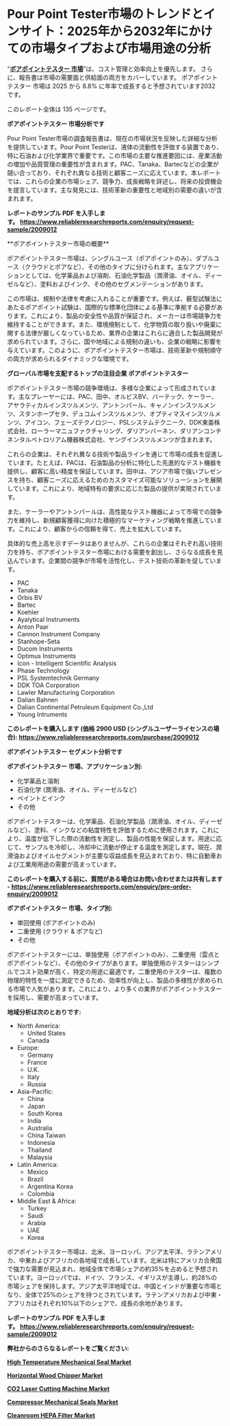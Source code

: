 <p><h1>Pour Point Tester市場のトレンドとインサイト：2025年から2032年にかけての市場タイプおよび市場用途の分析</h1></p><p>&ldquo;<strong><a href="https://www.reliableresearchreports.com/pour-point-tester-r2009012?utm_campaign=110&utm_medium=9&utm_source=Github&utm_content=ia&utm_term=10042025&utm_id=pour-point-tester">ポアポイントテスター 市場</a></strong>&rdquo;は、コスト管理と効率向上を優先します。 さらに、報告書は市場の需要面と供給面の両方をカバーしています。 ポアポイントテスター 市場は 2025 から 8.8% に年率で成長すると予想されています2032 です。</p>
<p>このレポート全体は 135 ページです。</p>
<p><strong>ポアポイントテスター 市場分析です</strong></p>
<p><p>Pour Point Tester市場の調査報告書は、現在の市場状況を反映した詳細な分析を提供しています。Pour Point Testerは、液体の流動性を評価する装置であり、特に石油および化学業界で重要です。この市場の主要な推進要因には、産業活動の増加や品質管理の重要性が含まれます。PAC、Tanaka、Bartecなどの企業が競い合っており、それぞれ異なる技術と顧客ニーズに応えています。本レポートでは、これらの企業の市場シェア、競争力、成長戦略を詳述し、将来の投資機会を提言しています。主な発見には、技術革新の重要性と地域別の需要の違いが含まれます。</p></p>
<p><strong>レポートのサンプル PDF を入手します。&nbsp;<a href="https://www.reliableresearchreports.com/enquiry/request-sample/2009012?utm_campaign=110&utm_medium=9&utm_source=Github&utm_content=ia&utm_term=10042025&utm_id=pour-point-tester">https://www.reliableresearchreports.com/enquiry/request-sample/2009012</a></strong></p>
<p><p>**ポアポイントテスター市場の概要**</p><p>ポアポイントテスター市場は、シングルユース（ポアポイントのみ）、ダブルユース（クラウドとポアなど）、その他のタイプに分けられます。主なアプリケーションとしては、化学薬品および溶剤、石油化学製品（潤滑油、オイル、ディーゼルなど）、塗料およびインク、その他のセグメンテーションがあります。</p><p>この市場は、規制や法律を考慮に入れることが重要です。例えば、薮型試験法にあたるポアポイント試験は、国際的な標準化団体による基準に準拠する必要があります。これにより、製品の安全性や品質が保証され、メーカーは市場競争力を維持することができます。また、環境規制として、化学物質の取り扱いや廃棄に関する法律が厳しくなっているため、業界の企業はこれらに適合した製品開発が求められています。さらに、国や地域による規制の違いも、企業の戦略に影響を与えています。このように、ポアポイントテスター市場は、技術革新や規制順守の両方が求められるダイナミックな環境です。</p></p>
<p><strong>グローバル市場を支配するトップの注目企業 ポアポイントテスター</strong></p>
<p><p>ポアポイントテスター市場の競争環境は、多様な企業によって形成されています。主なプレーヤーには、PAC、田中、オルビスBV、バーテック、ケーラー、アヤラティカルインスツルメンツ、アントンパール、キャノンインスツルメンツ、スタンホープセタ、デュコムインスツルメンツ、オプティマスインスツルメンツ、アイコン、フェーズテクノロジー、PSLシステムテクニーク、DDK東亜株式会社、ローラーマニュファクチャリング、ダリアンバーネン、ダリアンコンチネンタルペトロリアム機器株式会社、ヤングインスツルメンツが含まれます。</p><p>これらの企業は、それぞれ異なる技術や製品ラインを通じて市場の成長を促進しています。たとえば、PACは、石油製品の分析に特化した先進的なテスト機器を提供し、顧客に高い精度を保証しています。田中は、アジア市場で強いプレゼンスを持ち、顧客ニーズに応えるためのカスタマイズ可能なソリューションを展開しています。これにより、地域特有の要求に応じた製品の提供が実現されています。</p><p>また、ケーラーやアントンパールは、高性能なテスト機器によって市場での競争力を維持し、新規顧客獲得に向けた積極的なマーケティング戦略を推進しています。これにより、顧客からの信頼を得て、売上を拡大しています。</p><p>具体的な売上高を示すデータはありませんが、これらの企業はそれぞれ高い技術力を持ち、ポアポイントテスター市場における需要を創出し、さらなる成長を見込んでいます。企業間の競争が市場を活性化し、テスト技術の革新を促しています。</p></p>
<p><ul><li>PAC</li><li>Tanaka</li><li>Orbis BV</li><li>Bartec</li><li>Koehler</li><li>Ayalytical Instruments</li><li>Anton Paar</li><li>Cannon Instrument Company</li><li>Stanhope-Seta</li><li>Ducom Instruments</li><li>Optimus Instruments</li><li>Icon - Intelligent Scientific Analysis</li><li>Phase Technology</li><li>PSL Systemtechnik Germany</li><li>DDK TOA Corporation</li><li>Lawler Manufacturing Corporation</li><li>Dalian Bahnen</li><li>Dalian Continental Petruleum Equipment Co.,Ltd</li><li>Young Intruments</li></ul></p>
<p><strong>このレポートを購入します (価格 2900 USD (シングルユーザーライセンスの場合):&nbsp;<a href="https://www.reliableresearchreports.com/purchase/2009012?utm_campaign=110&utm_medium=9&utm_source=Github&utm_content=ia&utm_term=10042025&utm_id=pour-point-tester">https://www.reliableresearchreports.com/purchase/2009012</a></strong></p>
<p><strong>ポアポイントテスター セグメント分析です</strong></p>
<p><strong>ポアポイントテスター 市場、アプリケーション別:</strong></p>
<p><ul><li>化学薬品と溶剤</li><li>石油化学 (潤滑油、オイル、ディーゼルなど)</li><li>ペイントとインク</li><li>その他</li></ul></p>
<p><p>ポアポイントテスターは、化学薬品、石油化学製品（潤滑油、オイル、ディーゼルなど）、塗料、インクなどの粘度特性を評価するために使用されます。これにより、温度が低下した際の流動性を測定し、製品の性能を保証します。用途に応じて、サンプルを冷却し、冷却中に流動が停止する温度を測定します。現在、潤滑油およびオイルセグメントが主要な収益成長を見込まれており、特に自動車および工業用用途の需要が高まっています。</p></p>
<p><strong>このレポートを購入する前に、質問がある場合はお問い合わせまたは共有します - <a href="https://www.reliableresearchreports.com/enquiry/pre-order-enquiry/2009012?utm_campaign=110&utm_medium=9&utm_source=Github&utm_content=ia&utm_term=10042025&utm_id=pour-point-tester">https://www.reliableresearchreports.com/enquiry/pre-order-enquiry/2009012</a></strong></p>
<p><strong>ポアポイントテスター 市場、タイプ別:</strong></p>
<p><ul><li>単回使用 (ポアポイントのみ)</li><li>二重使用 (クラウド & ポアなど)</li><li>その他</li></ul></p>
<p><p>ポアポイントテスターには、単独使用（ポアポイントのみ）、二重使用（雲点とポアポイントなど）、その他のタイプがあります。単独使用のテスターはシンプルでコスト効果が高く、特定の用途に最適です。二重使用のテスターは、複数の物理的特性を一度に測定できるため、効率性が向上し、製品の多様性が求められる市場で人気があります。これにより、より多くの業界がポアポイントテスターを採用し、需要が高まっています。</p></p>
<p><strong>地域分析は次のとおりです:</strong></p>
<p><ul>
    <li>
        North America:
        <ul>
            <li>United States</li>
            <li>Canada</li>
        </ul>
    </li>
    <li>
        Europe:
        <ul>
            <li>Germany</li>
            <li>France</li>
            <li>U.K.</li>
            <li>Italy</li>
            <li>Russia</li>
        </ul>
    </li>
    <li>
        Asia-Pacific:
        <ul>
            <li>China</li>
            <li>Japan</li>
            <li>South Korea</li>
            <li>India</li>
            <li>Australia</li>
            <li>China Taiwan</li>
            <li>Indonesia</li>
            <li>Thailand</li>
            <li>Malaysia</li>
        </ul>
    </li>
    <li>
        Latin America:
        <ul>
            <li>Mexico</li>
            <li>Brazil</li>
            <li>Argentina Korea</li>
            <li>Colombia</li>
        </ul>
    </li>
    <li>
        Middle East & Africa:
        <ul>
            <li>Turkey</li>
            <li>Saudi</li>
            <li>Arabia</li>
            <li>UAE</li>
            <li>Korea</li>
        </ul>
    </li>
    </ul></p>
<p><p>ポアポイントテスター市場は、北米、ヨーロッパ、アジア太平洋、ラテンアメリカ、中東およびアフリカの各地域で成長しています。北米は特にアメリカ合衆国で強力な需要が見込まれ、地域全体で市場シェアの約35%を占めると予想されています。ヨーロッパでは、ドイツ、フランス、イギリスが主導し、約28%の市場シェアを保持します。アジア太平洋地域では、中国とインドが重要な市場となり、全体で25%のシェアを持つとされています。ラテンアメリカおよび中東・アフリカはそれぞれ10%以下のシェアで、成長の余地があります。</p></p>
<p><strong>レポートのサンプル PDF を入手します。&nbsp;<a href="https://www.reliableresearchreports.com/enquiry/request-sample/2009012?utm_campaign=110&utm_medium=9&utm_source=Github&utm_content=ia&utm_term=10042025&utm_id=pour-point-tester">https://www.reliableresearchreports.com/enquiry/request-sample/2009012</a></strong></p>
<p><strong></strong></p>
<p><strong></strong></p>
<p><strong></strong></p>
<p><strong></strong></p>
<p><strong>弊社からのさらなるレポートをご覧ください:</strong></p>
<p><strong><p><a href="https://github.com/seibttullyjh/Market-Research-Report-List-1/blob/main/high-temperature-mechanical-seal-market.md?utm_campaign=110&utm_medium=9&utm_source=Github&utm_content=ia&utm_term=10042025&utm_id=pour-point-tester">High Temperature Mechanical Seal Market</a></p><p><a href="https://github.com/billejuman43/Market-Research-Report-List-1/blob/main/horizontal-wood-chipper-market.md?utm_campaign=110&utm_medium=9&utm_source=Github&utm_content=ia&utm_term=10042025&utm_id=pour-point-tester">Horizontal Wood Chipper Market</a></p><p><a href="https://github.com/dafertsuria/Market-Research-Report-List-1/blob/main/co2-laser-cutting-machine-market.md?utm_campaign=110&utm_medium=9&utm_source=Github&utm_content=ia&utm_term=10042025&utm_id=pour-point-tester">CO2 Laser Cutting Machine Market</a></p><p><a href="https://github.com/storcweithzg/Market-Research-Report-List-1/blob/main/compressor-mechanical-seals-market.md?utm_campaign=110&utm_medium=9&utm_source=Github&utm_content=ia&utm_term=10042025&utm_id=pour-point-tester">Compressor Mechanical Seals Market</a></p><p><a href="https://github.com/shroffuhpa/Market-Research-Report-List-1/blob/main/cleanroom-hepa-filter-market.md?utm_campaign=110&utm_medium=9&utm_source=Github&utm_content=ia&utm_term=10042025&utm_id=pour-point-tester">Cleanroom HEPA Filter Market</a></p></strong></p>